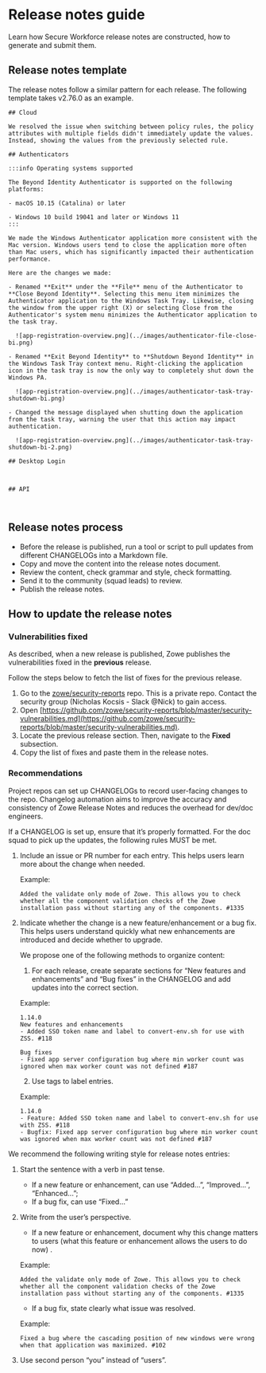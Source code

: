 # Release notes guide

Learn how Secure Workforce release notes are constructed, how to generate and submit them. 

## Release notes template

The release notes follow a similar pattern for each release. The following template takes v2.76.0 as an example. 

```
## Cloud

We resolved the issue when switching between policy rules, the policy attributes with multiple fields didn't immediately update the values. Instead, showing the values from the previously selected rule.  

## Authenticators

:::info Operating systems supported

The Beyond Identity Authenticator is supported on the following platforms:

- macOS 10.15 (Catalina) or later

- Windows 10 build 19041 and later or Windows 11
:::

We made the Windows Authenticator application more consistent with the Mac version. Windows users tend to close the application more often than Mac users, which has significantly impacted their authentication performance.

Here are the changes we made:

- Renamed **Exit** under the **File** menu of the Authenticator to **Close Beyond Identity**. Selecting this menu item minimizes the Authenticator application to the Windows Task Tray. Likewise, closing the window from the upper right (X) or selecting Close from the Authenticator's system menu minimizes the Authenticator application to the task tray.

  ![app-registration-overview.png](../images/authenticator-file-close-bi.png)

- Renamed **Exit Beyond Identity** to **Shutdown Beyond Identity** in the Windows Task Tray context menu. Right-clicking the application icon in the task tray is now the only way to completely shut down the Windows PA.

  ![app-registration-overview.png](../images/authenticator-task-tray-shutdown-bi.png)

- Changed the message displayed when shutting down the application from the task tray, warning the user that this action may impact authentication.

  ![app-registration-overview.png](../images/authenticator-task-tray-shutdown-bi-2.png)

## Desktop Login



## API



```

## Release notes process

- Before the release is published, run a tool or script to pull updates from different CHANGELOGs into a Markdown file. 
- Copy and move the content into the release notes document. 
- Review the content, check grammar and style, check formatting. 
- Send it to the community (squad leads) to review. 
- Publish the release notes. 

## How to update the release notes



### Vulnerabilities fixed

As described, when a new release is published, Zowe publishes the vulnerabilities fixed in the **previous** release. 

Follow the steps below to fetch the list of fixes for the previous release. 

1. Go to the [zowe/security-reports](https://github.com/zowe/security-reports) repo. This is a private repo. Contact the security group (Nicholas Kocsis - Slack @Nick) to gain access.
2. Open [https://github.com/zowe/security-reports/blob/master/security-vulnerabilities.md](https://github.com/zowe/security-reports/blob/master/security-vulnerabilities.md). 
3. Locate the previous release section. Then, navigate to the **Fixed** subsection. 
4. Copy the list of fixes and paste them in the release notes.

### Recommendations

Project repos can set up CHANGELOGs to record user-facing changes to the repo. Changelog automation aims to improve the accuracy and consistency of Zowe Release Notes and reduces the overhead for dev/doc engineers.

If a CHANGELOG is set up, ensure that it’s properly formatted. For the doc squad to pick up the updates, the following rules MUST be met. 

1. Include an issue or PR number for each entry. This helps users learn more about the change when needed. 

    Example: 
    ```
    Added the validate only mode of Zowe. This allows you to check whether all the component validation checks of the Zowe installation pass without starting any of the components. #1335 
    ```

2. Indicate whether the change is a new feature/enhancement or a bug fix.  This helps users understand quickly what new enhancements are introduced and decide whether to upgrade. 

    We propose one of the following methods to organize content:
    1) For each release, create separate sections for “New features and enhancements” and “Bug fixes” in the CHANGELOG and add updates into the correct section. 

    Example: 
    ```
    1.14.0 
    New features and enhancements
    - Added SSO token name and label to convert-env.sh for use with ZSS. #118 
    
    Bug fixes
    - Fixed app server configuration bug where min worker count was ignored when max worker count was not defined #187
    ```

   2) Use tags to label entries. 

   Example:
   ``` 
   1.14.0 
   - Feature: Added SSO token name and label to convert-env.sh for use with ZSS. #118 
   - Bugfix: Fixed app server configuration bug where min worker count was ignored when max worker count was not defined #187
   ```

We recommend the following writing style for release notes entries:

1. Start the sentence with a verb in past tense. 
   - If a new feature or enhancement, can use “Added...”, “Improved...”, “Enhanced...”;
   - If a bug fix, can use “Fixed...”
2. Write from the user’s perspective. 
    - If a new feature or enhancement, document why this change matters to users (what this feature or enhancement allows the users to do now) . 

    Example: 
    ```
    Added the validate only mode of Zowe. This allows you to check whether all the component validation checks of the Zowe installation pass without starting any of the components. #1335
    ```
   - If a bug fix, state clearly what issue was resolved. 

   Example: 
   ```
   Fixed a bug where the cascading position of new windows were wrong when that application was maximized. #102
   ```

3. Use second person “you” instead of “users”.
